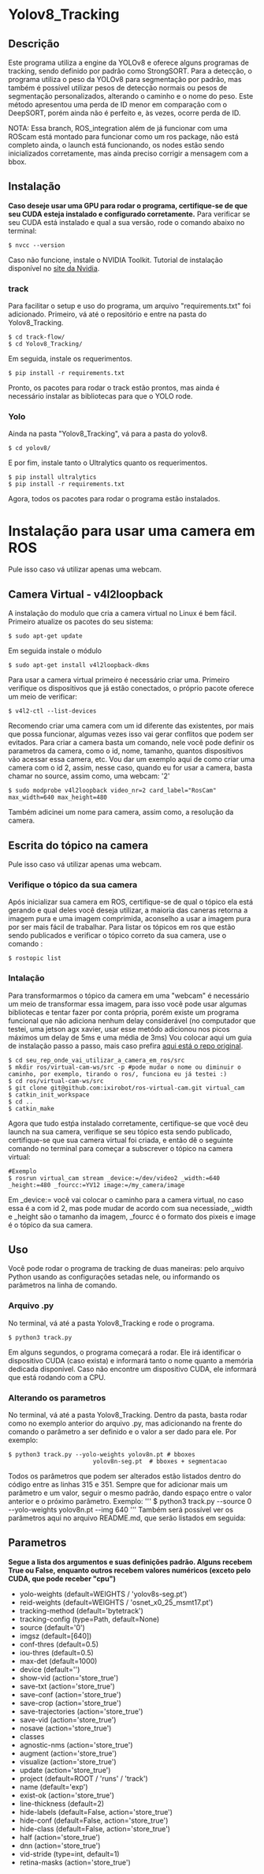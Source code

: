 # Yolov8_Tracking

## Descrição

Este programa utiliza a engine da YOLOv8 e oferece alguns programas de tracking, sendo definido por padrão como StrongSORT. Para a detecção, o programa utiliza o peso da YOLOv8 para segmentação por padrão, mas também é possível utilizar pesos de detecção normais ou pesos de segmentação personalizados, alterando o caminho e o nome do peso. Este método apresentou uma perda de ID menor em comparação com o DeepSORT, porém ainda não é perfeito e, às vezes, ocorre perda de ID.

NOTA: Essa branch, ROS_integration além de já funcionar com uma ROScam está montado para funcionar como um ros package, não está completo ainda, o launch está funcionando, os nodes estão sendo inicializados corretamente, mas ainda preciso corrigir a mensagem com a bbox.

## Instalação

__Caso deseje usar uma GPU para rodar o programa, certifique-se de que seu CUDA esteja instalado e configurado corretamente.__ Para verificar se seu CUDA está instalado e qual a sua versão, rode o comando abaixo no terminal:
```
$ nvcc --version
```
Caso não funcione, instale o NVIDIA Toolkit. Tutorial de instalação disponível no [site da Nvidia](https://developer.nvidia.com/cuda-downloads).

### track

Para facilitar o setup e uso do programa, um arquivo "requirements.txt" foi adicionado. Primeiro, vá até o repositório e entre na pasta do Yolov8_Tracking.
```
$ cd track-flow/
$ cd Yolov8_Tracking/
```
Em seguida, instale os requerimentos.
```
$ pip install -r requirements.txt
```
Pronto, os pacotes para rodar o track estão prontos, mas ainda é necessário instalar as bibliotecas para que o YOLO rode.

### Yolo

Ainda na pasta "Yolov8_Tracking", vá para a pasta do yolov8.
```
$ cd yolov8/
```
E por fim, instale tanto o Ultralytics quanto os requerimentos.
```
$ pip install ultralytics
$ pip install -r requirements.txt
```
Agora, todos os pacotes para rodar o programa estão instalados.

# Instalação para usar uma camera em ROS

Pule isso caso vá utilizar apenas uma webcam.

## Camera Virtual - v4l2loopback

A instalação do modulo que cria a camera virtual no Linux é bem fácil. Primeiro atualize os pacotes do seu sistema:

```
$ sudo apt-get update
```
Em seguida instale o módulo

```
$ sudo apt-get install v4l2loopback-dkms
```

Para usar a camera virtual primeiro é necessário criar uma. Primeiro verifique os dispositivos que já estão conectados, o próprio pacote oferece um meio de verificar:

```
$ v4l2-ctl --list-devices
```
Recomendo criar uma camera com um id diferente das existentes, por mais que possa funcionar, algumas vezes isso vai gerar conflitos que podem ser evitados. Para criar a camera basta um comando, nele você pode definir os parametros da camera, como o id, nome, tamanho, quantos dispositivos vão acessar essa camera, etc. Vou dar um exemplo aqui de como criar uma camera com o id 2, assim, nesse caso, quando eu for usar a camera, basta chamar no source, assim como, uma webcam: '2'

```
$ sudo modprobe v4l2loopback video_nr=2 card_label="RosCam" max_width=640 max_height=480
```
Também adicinei um nome para camera, assim como, a resolução da camera.

## Escrita do tópico na camera

Pule isso caso vá utilizar apenas uma webcam.

### Verifique o tópico da sua camera

Após inicializar sua camera em ROS, certifique-se de qual o tópico ela está gerando e qual deles você deseja utilizar, a maioria das caneras retorna a imagem pura e uma imagem comprimida, aconselho a usar a imagem pura por ser mais fácil de trabalhar. Para listar os tópicos em ros que estão sendo publicados e verificar o tópico correto da sua camera, use o comando :

```
$ rostopic list
```
### Intalação

Para transformarmos o tópico da camera em uma "webcam" é necessário um meio de transformar essa imagem, para isso você pode usar algumas bibliotecas e tentar fazer por conta própria, porém existe um programa funcional que não adiciona nenhum delay considerável (no computador que testei, uma jetson agx xavier, usar esse metódo adicionou nos picos máximos um delay de 5ms e uma média de 3ms)
Vou colocar aqui um guia de instalação passo a passo, mais caso prefira [aqui está o repo original](https://github.com/jgoppert/ros-virtual-cam).

```
$ cd seu_rep_onde_vai_utilizar_a_camera_em_ros/src
$ mkdir ros/virtual-cam-ws/src -p #pode mudar o nome ou diminuir o caminho, por exemplo, tirando o ros/, funciona eu já testei :)
$ cd ros/virtual-cam-ws/src
$ git clone git@github.com:ixirobot/ros-virtual-cam.git virtual_cam
$ catkin_init_workspace
$ cd ..
$ catkin_make
```

Agora que tudo estṕa instalado corretamente, certifique-se que você deu launch na sua camera, verifique se seu tópico esta sendo publicado, certifique-se que sua camera virtual foi criada, e então dê o seguinte comando no terminal para começar a subscrever o tópico na camera virtual:


```
#Exemplo
$ rosrun virtual_cam stream _device:=/dev/video2 _width:=640 _height:=480 _fourcc:=YV12 image:=/my_camera/image
```
Em _device:= você vai colocar o caminho para a camera virtual, no caso essa é a com id 2, mas pode mudar de acordo com sua necessiade, _width e _height são o tamanho da imagem, _fourcc é o formato dos pixeis e image é o tópico da sua camera.


## Uso 

Você pode rodar o programa de tracking de duas maneiras: pelo arquivo Python usando as configurações setadas nele, ou informando os parâmetros na linha de comando.

### Arquivo .py

No terminal, vá até a pasta Yolov8_Tracking e rode o programa.
```
$ python3 track.py
```
Em alguns segundos, o programa começará a rodar. Ele irá identificar o dispositivo CUDA (caso exista) e informará tanto o nome quanto a memória dedicada disponível. Caso não encontre um dispositivo CUDA, ele informará que está rodando com a CPU.

### Alterando os parametros

No terminal, vá até a pasta Yolov8_Tracking. Dentro da pasta, basta rodar como no exemplo anterior do arquivo .py, mas adicionando na frente do comando o parâmetro a ser definido e o valor a ser dado para ele. Por exemplo:
```
$ python3 track.py --yolo-weights yolov8n.pt # bboxes 
                        yolov8n-seg.pt  # bboxes + segmentacao
```
Todos os parâmetros que podem ser alterados estão listados dentro do código entre as linhas 315 e 351. Sempre que for adicionar mais um parâmetro e um valor, seguir o mesmo padrão, dando espaço entre o valor anterior e o próximo parâmetro. Exemplo:
'''
$ python3 track.py --source 0 --yolo-weights yolov8n.pt --img 640
'''
Também será possível ver os parâmetros aqui no arquivo README.md, que serão listados em seguida:

## Parametros 

__Segue a lista dos argumentos e suas definições padrão. Alguns recebem True ou False, enquanto outros recebem valores numéricos (exceto pelo CUDA, que pode receber "cpu")__

 - yolo-weights (default=WEIGHTS / 'yolov8s-seg.pt')
 - reid-weights (default=WEIGHTS / 'osnet_x0_25_msmt17.pt')
 - tracking-method (default='bytetrack')
 - tracking-config (type=Path, default=None)
 - source (default='0')
 - imgsz (default=[640])
 - conf-thres (default=0.5)
 - iou-thres (default=0.5)
 - max-det (default=1000)
 - device (default='')
 - show-vid (action='store_true')
 - save-txt (action='store_true')
 - save-conf (action='store_true')
 - save-crop (action='store_true')
 - save-trajectories (action='store_true')
 - save-vid (action='store_true')
 - nosave (action='store_true')
 - classes
 - agnostic-nms (action='store_true')
 - augment (action='store_true')
 - visualize (action='store_true')
 - update (action='store_true')
 - project (default=ROOT / 'runs' / 'track')
 - name (default='exp')
 - exist-ok (action='store_true')
 - line-thickness (default=2)
 - hide-labels (default=False, action='store_true')
 - hide-conf (default=False, action='store_true')
 - hide-class (default=False, action='store_true')
 - half (action='store_true')
 - dnn (action='store_true')
 - vid-stride (type=int, default=1)
 - retina-masks (action='store_true')
